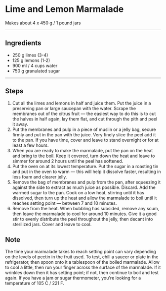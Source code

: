 # Lime and Lemon Marmalade

Makes about 4 x 450 g / 1 pound jars

---

## Ingredients

* 250 g limes (3-4)
* 125 g lemons (1-2)
* 900 ml / 4 cups water
* 750 g granulated sugar

---

## Steps

1.  Cut all the limes and lemons in half and juice them. Put the juice in a preserving pan or large saucepan with the water. Scrape the membranes out of the citrus fruit — the easiest way to do this is to cut the halves in half again, lay them flat, and cut through the pith and peel it away.
2.  Put the membranes and pulp in a piece of muslin or a jelly bag, secure firmly and put in the pan with the juice. Very finely slice the peel add it to the pan. If you have time, cover and leave to stand overnight or for at least a few hours.
3.  When you are ready to make the marmalade, put the pan on the heat and bring to the boil. Keep it covered, turn down the heat and leave to simmer for around 2 hours until the peel has softened.
4.  Put the oven on at its lowest temperature. Put the sugar in a roasting tin and put in the oven to warm — this will help it dissolve faster, resulting in less foam and clearer jelly.
5.  Remove the bag of membranes and pulp from the pan, after squeezing it against the side to extract as much juice as possible. Discard. Add the warmed sugar to the pan. Cook on a low heat, stirring until it has dissolved, then turn up the heat and allow the marmalade to boil until it reaches setting point — between 7 and 10 minutes.
6.  Remove from the heat. When bubbling has subsided, remove any scum, then leave the marmalade to cool for around 10 minutes. Give it a good stir to evenly distribute the peel throughout the jelly, then decant into sterilized jars. Cover and leave to cool.

## Note

The time your marmalade takes to reach setting point can vary  depending on the levels of pectin in the fruit used. To test, chill a saucer or plate in the refrigerator, then spoon onto it a tablespoon of the boiled marmalade. Allow to cool a little, then run your finger across the surface of the marmalade. If it wrinkles down then it has setting point; if not, then continue to boil and test again. If you have a jam or sugar thermometer, you're looking for a temperature of 105 C / 221 F.